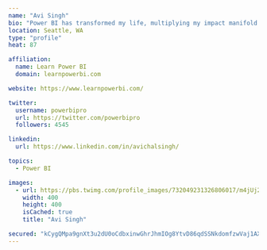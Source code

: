 ```yaml
---
name: "Avi Singh"
bio: "Power BI has transformed my life, multiplying my impact manifold. Now I am on a mission to spread the word and share the knowledge"
location: Seattle, WA
type: "profile"
heat: 87

affiliation:
  name: Learn Power BI
  domain: learnpowerbi.com

website: https://www.learnpowerbi.com/

twitter:
  username: powerbipro
  url: https://twitter.com/powerbipro
  followers: 4545

linkedin:
  url: https://www.linkedin.com/in/avichalsingh/

topics:
  - Power BI

images:
  - url: https://pbs.twimg.com/profile_images/732049231326806017/m4jUj2Lu_400x400.jpg
    width: 400
    height: 400
    isCached: true
    title: "Avi Singh"

secured: "kCygQMpa9gnXt3u2dU0oCdbxinwGhrJhmIOg8YtvD86qdSSNkdomfzwVaj1AXTKN6J1LHLr1mBk0ZCsQeEMvAiTUSqIji6WaM3kGxez96yw4jlsEWEoeVxnya6Kj2F4byQnemCLjIoGImc73uvER4Dp/oMLPEQN5hNx35VOrzs53sw0UINHMUcBn3mcfeWwr+uAuvGRUoQFTUembXSHsPKkt53PFeNWLgHnMJGJpfaPVegJLCP3DlKNVetlH2BFfA9QlhEksq0oFTmEeOwOkhaPzw919sy//YM5CUYAgWVXfGDtQ8dYr+pKqnQpG1AVFGirxYva5pXEN4m5pskySXlZ6RL91HQlimoY401cYauMtLChAP8VtEZKumVD0HMcLzqrOnchGgrbor/k/LRCLUkPSsyXV1eyZIx/YEu/bh+Y=;b2llZOdDSecyWDAW4Z5Ndw=="
---
```


